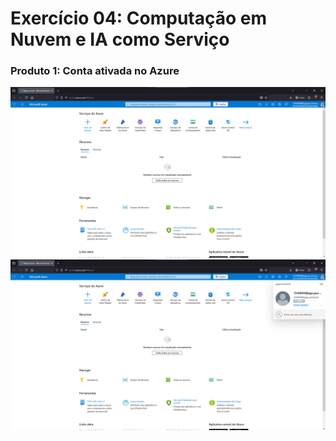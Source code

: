 # Exercício 04: Computação em Nuvem e IA como Serviço 

### Produto 1: Conta ativada no Azure
<img src="img/portal-azure.png">
<img src="img/portal-azure02.png">
